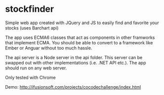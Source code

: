# stockfinder
Simple web app created with JQuery and JS to easily find and favorite your stocks (uses Barchart api)

The app uses ECMA6 classes that act as components in other framworks that implement ECMA. You should be able to convert to a framework 
like Ember or Anguar without too much hassle.  

The api server is a Node server in the api folder. This server can be swapped out with other implementations (i.e. .NET API etc.). The app  should run on any web server.  

Only tested with Chrome

Demo: http://ifusionsoft.com/projects/cocodechallenge/index.html
